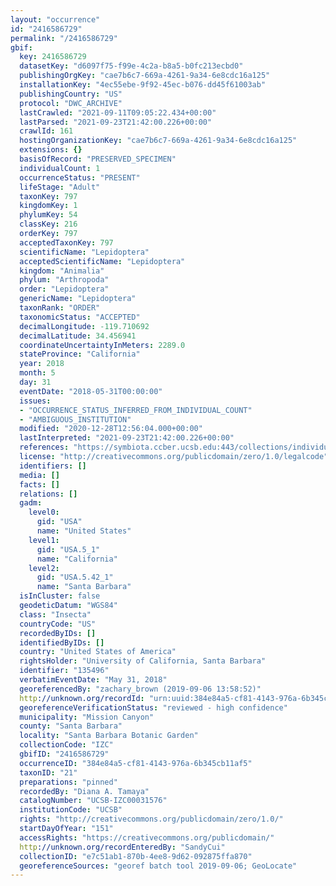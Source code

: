 ```yaml
---
layout: "occurrence"
id: "2416586729"
permalink: "/2416586729"
gbif:
  key: 2416586729
  datasetKey: "d6097f75-f99e-4c2a-b8a5-b0fc213ecbd0"
  publishingOrgKey: "cae7b6c7-669a-4261-9a34-6e8cdc16a125"
  installationKey: "4ec55ebe-9f92-45ec-b076-dd45f61003ab"
  publishingCountry: "US"
  protocol: "DWC_ARCHIVE"
  lastCrawled: "2021-09-11T09:05:22.434+00:00"
  lastParsed: "2021-09-23T21:42:00.226+00:00"
  crawlId: 161
  hostingOrganizationKey: "cae7b6c7-669a-4261-9a34-6e8cdc16a125"
  extensions: {}
  basisOfRecord: "PRESERVED_SPECIMEN"
  individualCount: 1
  occurrenceStatus: "PRESENT"
  lifeStage: "Adult"
  taxonKey: 797
  kingdomKey: 1
  phylumKey: 54
  classKey: 216
  orderKey: 797
  acceptedTaxonKey: 797
  scientificName: "Lepidoptera"
  acceptedScientificName: "Lepidoptera"
  kingdom: "Animalia"
  phylum: "Arthropoda"
  order: "Lepidoptera"
  genericName: "Lepidoptera"
  taxonRank: "ORDER"
  taxonomicStatus: "ACCEPTED"
  decimalLongitude: -119.710692
  decimalLatitude: 34.456941
  coordinateUncertaintyInMeters: 2289.0
  stateProvince: "California"
  year: 2018
  month: 5
  day: 31
  eventDate: "2018-05-31T00:00:00"
  issues:
  - "OCCURRENCE_STATUS_INFERRED_FROM_INDIVIDUAL_COUNT"
  - "AMBIGUOUS_INSTITUTION"
  modified: "2020-12-28T12:56:04.000+00:00"
  lastInterpreted: "2021-09-23T21:42:00.226+00:00"
  references: "https://symbiota.ccber.ucsb.edu:443/collections/individual/index.php?occid=135496"
  license: "http://creativecommons.org/publicdomain/zero/1.0/legalcode"
  identifiers: []
  media: []
  facts: []
  relations: []
  gadm:
    level0:
      gid: "USA"
      name: "United States"
    level1:
      gid: "USA.5_1"
      name: "California"
    level2:
      gid: "USA.5.42_1"
      name: "Santa Barbara"
  isInCluster: false
  geodeticDatum: "WGS84"
  class: "Insecta"
  countryCode: "US"
  recordedByIDs: []
  identifiedByIDs: []
  country: "United States of America"
  rightsHolder: "University of California, Santa Barbara"
  identifier: "135496"
  verbatimEventDate: "May 31, 2018"
  georeferencedBy: "zachary_brown (2019-09-06 13:58:52)"
  http://unknown.org/recordId: "urn:uuid:384e84a5-cf81-4143-976a-6b345cb11af5"
  georeferenceVerificationStatus: "reviewed - high confidence"
  municipality: "Mission Canyon"
  county: "Santa Barbara"
  locality: "Santa Barbara Botanic Garden"
  collectionCode: "IZC"
  gbifID: "2416586729"
  occurrenceID: "384e84a5-cf81-4143-976a-6b345cb11af5"
  taxonID: "21"
  preparations: "pinned"
  recordedBy: "Diana A. Tamaya"
  catalogNumber: "UCSB-IZC00031576"
  institutionCode: "UCSB"
  rights: "http://creativecommons.org/publicdomain/zero/1.0/"
  startDayOfYear: "151"
  accessRights: "https://creativecommons.org/publicdomain/"
  http://unknown.org/recordEnteredBy: "SandyCui"
  collectionID: "e7c51ab1-870b-4ee8-9d62-092875ffa870"
  georeferenceSources: "georef batch tool 2019-09-06; GeoLocate"
---
```

